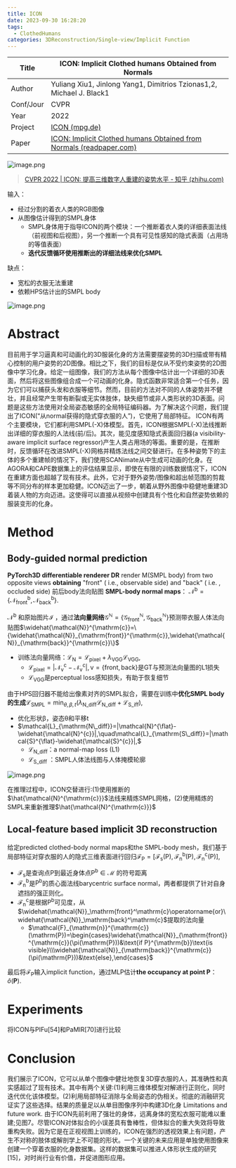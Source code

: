 ```yaml
---
title: ICON
date: 2023-09-30 16:28:20
tags:
  - ClothedHumans
categories: 3DReconstruction/Single-view/Implicit Function
---
```


| Title     | ICON: Implicit Clothed humans Obtained from Normals                                                                                       |
| --------- | ----------------------------------------------------------------------------------------------------------------------------------------- |
| Author    | Yuliang Xiu1,  Jinlong Yang1,  Dimitrios Tzionas1,2,  Michael J. Black1                                                                   |
| Conf/Jour | CVPR                                                                                                                                      |
| Year      | 2022                                                                                                                                      |
| Project   | [ICON (mpg.de)](https://icon.is.tue.mpg.de/)                                                                                              |
| Paper     | [ICON: Implicit Clothed humans Obtained from Normals (readpaper.com)](https://readpaper.com/pdf-annotate/note?noteId=1983977872542331392) |

![image.png](https://raw.githubusercontent.com/qiyun71/Blog_images/main/pictures/20230930162915.png)

> [CVPR 2022 | ICON: 提高三维数字人重建的姿势水平 - 知乎 (zhihu.com)](https://zhuanlan.zhihu.com/p/477379718)

输入：
- 经过分割的着衣人类的RGB图像
- 从图像估计得到的SMPL身体
    - SMPL身体用于指导ICON的两个模块：一个推断着衣人类的详细表面法线（前视图和后视图），另一个推断一个具有可见性感知的隐式表面（占用场的等值表面）
    - **迭代反馈循环使用推断出的详细法线来优化SMPL**

缺点：
- 宽松的衣服无法重建
- 依赖HPS估计出的SMPL body

![image.png](https://raw.githubusercontent.com/qiyun71/Blog_images/main/pictures/20231001114030.png)

<!-- more -->

# Abstract

目前用于学习逼真和可动画化的3D服装化身的方法需要摆姿势的3D扫描或带有精心控制的用户姿势的2D图像。相比之下，我们的目标是仅从不受约束姿势的2D图像中学习化身。给定一组图像，我们的方法从每个图像中估计出一个详细的3D表面，然后将这些图像组合成一个可动画的化身。隐式函数非常适合第一个任务，因为它们可以捕获头发和衣服等细节。然而，目前的方法对不同的人体姿势并不健壮，并且经常产生带有断裂或无实体肢体，缺失细节或非人类形状的3D表面。问题是这些方法使用对全局姿态敏感的全局特征编码器。为了解决这个问题，我们提出了ICON(“从normal获得的隐式穿衣服的人”)，它使用了局部特征。
ICON有两个主要模块，它们都利用SMPL(-X)体模型。首先，ICON根据SMPL(-X)法线推断出详细的穿衣服的人法线(前/后)。其次，能见度感知隐式表面回归器(a visibility-aware implicit surface regressor)产生人类占用场的等面。重要的是，在推断时，反馈循环在改进SMPL(-X)网格并精炼法线之间交替进行。在多种姿势下的主体的多个重建帧的情况下，我们使用SCANimate从中生成可动画的化身。在AGORA和CAPE数据集上的评估结果显示，即使在有限的训练数据情况下，ICON在重建方面也超越了现有技术。此外，它对于野外姿势/图像和超出帧范围的剪裁等不同分布的样本更加稳健。ICON迈出了一步，朝着从野外图像中稳健地重建3D着装人物的方向迈进。这使得可以直接从视频中创建具有个性化和自然姿势依赖的服装变形的化身。

# Method

## Body-guided normal prediction

**PyTorch3D differentiable renderer DR** render M(SMPL body) from two opposite views **obtaining** "front" ( i.e., observable side) and "back" ( i.e. , occluded side)
前后body法向贴图 **SMPL-body normal maps**： $\mathcal{N}^{\mathrm{b}}=\{\mathcal{N}_{\mathrm{front}}^{\mathrm{b}},\mathcal{N}_{\mathrm{back}}^{\mathrm{b}}\}.$

$\mathcal{N}^{\mathrm{b}}$ 和原始图片$\mathcal{I}$ ，通过**法向量网络**$\mathcal{G}^{\mathbb{N}}=\{\mathcal{G}_{\mathrm{front}}^{\mathbb{N}},\mathcal{G}_{\mathrm{back}}^{\mathbb{N}}\}$预测带衣服人体法向贴图$\widehat{\mathcal{N}}^{\mathrm{c}}=\{\widehat{\mathcal{N}}_{\mathrm{front}}^{\mathrm{c}},\widehat{\mathcal{N}}_{\mathrm{back}}^{\mathrm{c}}\}$
- 训练法向量网络：$\mathcal{L}_{\mathrm{N}}=\mathcal{L}_{\mathrm{pixel}}+\lambda_{\mathrm{VGG}}\mathcal{L}_{\mathrm{VGG}},$
    - $\mathcal{L}_{\mathrm{pixel}}=|\mathcal{N}_{\mathrm{v}}^{\mathrm{c}}-\mathcal{N}_{\mathrm{v}}^{\mathrm{c}}|,\mathrm{v}=\{\mathrm{front},\mathrm{back}\}$是GT与预测法向量图的L1损失
    - $\mathcal{L}_{\mathrm{VGG}}$是perceptual loss感知损失，有助于恢复细节

由于HPS回归器不能给出像素对齐的SMPL拟合，需要在训练中**优化SMPL body的生成**$\mathcal{L}_{\mathrm{SMPL}}=\min_{\theta,\beta,t}(\lambda_{\mathrm{N\_diff}}\mathcal{L}_{\mathrm{N\_diff}}+\mathcal{L}_{\mathrm{S\_iff}}),$
- 优化形状β，姿态θ和平移t
- $\mathcal{L}_{\mathrm{N\_diff}}=|\mathcal{N}^{\flat}-\widehat{\mathcal{N}^{c}}|,\quad\mathcal{L}_{\mathrm{S\_diff}}=|\mathcal{S}^{\flat}-\widehat{\mathcal{S}^{c}}|,$
    - $\mathcal{L}_{\mathrm{N\_diff}}$：a normal-map loss (L1)
    - $\mathcal{L}_\mathrm{S\_diff}$ ：SMPL人体法线图与人体掩模轮廓

![image.png](https://raw.githubusercontent.com/qiyun71/Blog_images/main/pictures/20230930171015.png)

在推理过程中，ICON交替进行:(1)使用推断的$\hat{\mathcal{N}^{\mathrm{c}}}$法线来精炼SMPL网格，(2)使用精炼的SMPL来重新推理$\hat{\mathcal{N}^{\mathrm{c}}}$


## Local-feature based implicit 3D reconstruction

给定predicted clothed-body normal maps和the SMPL-body mesh，我们基于局部特征对穿衣服的人的隐式三维表面进行回归$\mathcal{F}_\mathrm{P}=[\mathcal{F}_\mathrm{s}(\mathrm{P}),\mathcal{F}_\mathrm{n}^\mathrm{b}(\mathrm{P}),\mathcal{F}_\mathrm{n}^\mathrm{c}(\mathrm{P})],$
- $\mathcal{F}_{\mathrm{s}}$是查询点P到最近身体点$\mathrm{P^{b}\in\mathcal{M}}$ 的符号距离
- $\mathcal{F}_{\mathrm{n}}^{\mathrm{b}}$是$\mathrm{P^{b}}$的质心面法线barycentric surface normal，两者都提供了针对自身遮挡的强正则化。
- $\mathcal{F}_{\mathrm{n}}^{\mathrm{c}}$是根据$\mathrm{P^{b}}$可见度，从$\widehat{\mathcal{N}}_\mathrm{front}^\mathrm{c}\operatorname{or}\widehat{\mathcal{N}}_\mathrm{back}^\mathrm{c}$提取的法向量
    - $\mathcal{F}_{\mathrm{n}}^{\mathrm{c}}(\mathrm{P})=\begin{cases}\widehat{\mathcal{N}}_{\mathrm{front}}^{\mathrm{c}}(\pi(\mathrm{P}))&\text{if P}^{\mathrm{b}}\text{is visible}\\\widehat{\mathcal{N}}_{\mathrm{back}}^{\mathrm{c}}(\pi(\mathrm{P}))&\text{else},\end{cases}$

最后将$\mathcal{F}_\mathrm{P}$输入implicit function，通过MLP估计**the occupancy at point P**： $\widehat{o}(\mathbf{P}).$

# Experiments

将ICON与PIFu[54]和PaMIR[70]进行比较

# Conclusion

我们展示了ICON，它可以从单个图像中健壮地恢复3D穿衣服的人，其准确性和真实感超过了现有技术。其中有两个关键:(1)利用三维体模型对解进行正则化，同时迭代优化该体模型。(2)利用局部特征消除与全局姿态的伪相关。彻底的消融研究证实了这些选择。结果的质量足以从单目图像序列中构建3D化身
Limitations and future work.
由于ICON先前利用了强壮的身体，远离身体的宽松衣服可能难以重建;见图7。尽管ICON对体拟合的小误差具有鲁棒性，但体拟合的重大失效将导致重构失败。因为它是在正视视图上训练的，ICON在强烈的透视效果上有问题，产生不对称的肢体或解剖学上不可能的形状。一个关键的未来应用是单独使用图像来创建一个穿着衣服的化身数据集。这样的数据集可以推进人体形状生成的研究[15]，对时尚行业有价值，并促进图形应用。